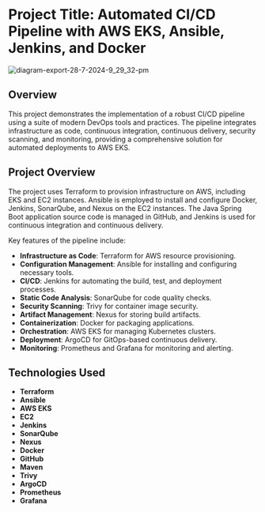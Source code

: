 # Project Title: Automated CI/CD Pipeline with AWS EKS, Ansible, Jenkins, and Docker

![diagram-export-28-7-2024-9_29_32-pm](https://github.com/user-attachments/assets/0da3ec4c-b438-4eb8-8787-c951ddaa6c93)


## Overview

This project demonstrates the implementation of a robust CI/CD pipeline using a suite of modern DevOps tools and practices. The pipeline integrates infrastructure as code, continuous integration, continuous delivery, security scanning, and monitoring, providing a comprehensive solution for automated deployments to AWS EKS.

## Project Overview

The project uses Terraform to provision infrastructure on AWS, including EKS and EC2 instances. Ansible is employed to install and configure Docker, Jenkins, SonarQube, and Nexus on the EC2 instances. The Java Spring Boot application source code is managed in GitHub, and Jenkins is used for continuous integration and continuous delivery.

Key features of the pipeline include:

- **Infrastructure as Code**: Terraform for AWS resource provisioning.
- **Configuration Management**: Ansible for installing and configuring necessary tools.
- **CI/CD**: Jenkins for automating the build, test, and deployment processes.
- **Static Code Analysis**: SonarQube for code quality checks.
- **Security Scanning**: Trivy for container image security.
- **Artifact Management**: Nexus for storing build artifacts.
- **Containerization**: Docker for packaging applications.
- **Orchestration**: AWS EKS for managing Kubernetes clusters.
- **Deployment**: ArgoCD for GitOps-based continuous delivery.
- **Monitoring**: Prometheus and Grafana for monitoring and alerting.

## Technologies Used

- **Terraform**
- **Ansible**
- **AWS EKS**
- **EC2**
- **Jenkins**
- **SonarQube**
- **Nexus**
- **Docker**
- **GitHub**
- **Maven**
- **Trivy**
- **ArgoCD**
- **Prometheus**
- **Grafana**
